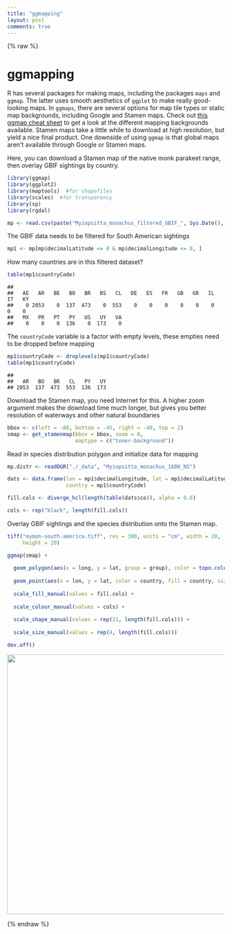 ```yaml
---
title: "ggmapping"
layout: post
comments: true
---
```


{% raw %}

# ggmapping

R has several packages for making maps, including the packages `maps` and `ggmap`. The latter uses smooth aesthetics of `ggplot` to make really good-looking maps. In `ggmaps`, there are several options for map tile types or static map backgrounds, including Google and Stamen maps. Check out [this ggmap cheat sheet](https://www.nceas.ucsb.edu/~frazier/RSpatialGuides/ggmap/ggmapCheatsheet.pdf) to get a look at the different mapping backgrounds available. Stamen maps take a little while to download at high resolution, but yield a nice final product. One downside of using `ggmap` is that global maps aren't available through Google or Stamen maps. 

Here, you can download a Stamen map of the native monk parakeet range, then overlay GBIF sightings by country. 




```r
library(ggmap)
library(ggplot2)
library(maptools)  #for shapefiles
library(scales)  #for transparency
library(sp)
library(rgdal)
```




```r
mp <- read.csv(paste("Myiopsitta_monachus_filtered_GBIF_", Sys.Date(), ".csv", sep = ""), header = TRUE)
```

The GBIF data needs to be filtered for South American sightings

```r
mp1 <- mp[mp$decimalLatitude <= 0 & mp$decimalLongitude <= 0, ]
```

How many countries are in this filtered dataset?

```r
table(mp1$countryCode)
```

```
## 
##   AE   AR   BE   BO   BR   BS   CL   DE   ES   FR   GB   GR   IL   IT   KY 
##    0 2053    0  137  473    0  553    0    0    0    0    0    0    0    0 
##   MX   PR   PT   PY   US   UY   VA 
##    0    0    0  136    0  173    0
```

The `countryCode` variable is a factor with empty levels, 
these empties need to be dropped before mapping

```r
mp1$countryCode <- droplevels(mp1$countryCode)
table(mp1$countryCode)
```

```
## 
##   AR   BO   BR   CL   PY   UY 
## 2053  137  473  553  136  173
```

Download the Stamen map, you need Internet for this. A higher zoom argument makes the download time much longer, but gives you better resolution of waterways and other natural boundaries

```r
bbox <- c(left = -80, bottom = -45, right = -40, top = 2)
smap <- get_stamenmap(bbox = bbox, zoom = 8,
                      maptype = c("toner-background"))
```

Read in species distribution polygon and initialize data for mapping

```r
mp.distr <- readOGR("./_data", "Myiopsitta_monachus_1608_NS")

dats <- data.frame(lon = mp1$decimalLongitude, lat = mp1$decimalLatitude, 
                   country = mp1$countryCode)

fill.cols <- diverge_hcl(length(table(dats$co)), alpha = 0.6)

cols <- rep("black", length(fill.cols))
```

Overlay GBIF sightings and the species distribution onto the Stamen map.

```r
tiff("mymon-south-america.tiff", res = 300, units = "cm", width = 20,
     height = 20)

ggmap(smap) + 
  
  geom_polygon(aes(x = long, y = lat, group = group), color = topo.colors(12)[5], fill = topo.colors(12, alpha = 0.6)[7], size = 1, data = mp.distr) +
  
  geom_point(aes(x = lon, y = lat, color = country, fill = country, size = country, shape = country), data = dats) + 
  
  scale_fill_manual(values = fill.cols) +
  
  scale_colour_manual(values = cols) + 
  
  scale_shape_manual(values = rep(21, length(fill.cols))) + 
  
  scale_size_manual(values = rep(4, length(fill.cols))) 

dev.off()
```

<img src="/images/mymon-south-america.tiff" width="550" height ="600" />

{% endraw %}
